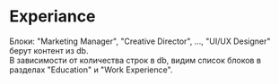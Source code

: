 # Experiance

<p>
Блоки: "Marketing Manager", "Creative Director", ..., "UI/UX Designer" берут контент из db.<br>
В зависимости от количества строк в db, видим список блоков в разделах "Education" и "Work Experience". 
</p>